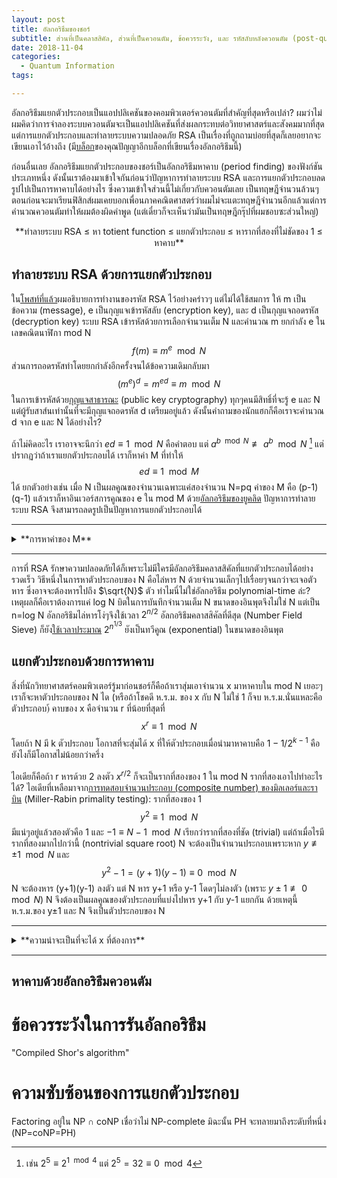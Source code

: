 ```yaml
---
layout: post
title: อัลกอริธึมของชอร์
subtitle: ส่วนที่เป็นคลาสสิคัล, ส่วนที่เป็นควอนตัม, ข้อควรระวัง, และ รหัสลับหลังควอนตัม (post-quantum)
date: 2018-11-04
categories:
  - Quantum Information
tags:

---
```


อัลกอริธึมแยกตัวประกอบเป็นแอปปลิเคชันของคอมพิวเตอร์ควอนตัมที่สำคัญที่สุดหรือเปล่า? ผมว่าไม่ ผมคิดว่าการจำลองระบบควอนตัมจะเป็นแอปปลิเคชันที่ส่งผลกระทบต่อวิทยาศาสตร์และสังคมมากที่สุด แต่การแยกตัวประกอบและทำลายระบบความปลอดภัย RSA เป็นเรื่องที่ถูกถามบ่อยที่สุดก็เลยอยากจะเขียนเอาไว้อ้างถึง (มี[บล็อก](https://khunpanya.wordpress.com/2016/07/31/shors-algorithm/)ของคุณปัญญาอีกบล็อกที่เขียนเรื่องอัลกอริธึมนี้)

ก่อนอื่นเลย อัลกอริธึมแยกตัวประกอบของชอร์เป็นอัลกอริธึมหาคาบ (period finding) ของฟังก์ชันประเภทหนึ่ง ดังนั้นเราต้องมาเข้าใจกันก่อนว่าปัญหาการทำลายระบบ RSA และการแยกตัวประกอบลดรูปไปเป็นการหาคาบได้อย่างไร ซึ่งความเข้าใจส่วนนี้ไม่เกี่ยวกับควอนตัมเลย เป็นทฤษฎีจำนวนล้วนๆ ตอนก่อนจะมาเรียนฟิสิกส์ผมเคยบอกเพื่อนภาคคณิตศาสตร์ว่าผมไม่จะแตะทฤษฎีจำนวนอีกแล้วแต่การคำนวณควอนตัมทำให้ผมต้องผิดคำพูด  (แต่เดี๋ยวก็จะเห็นว่ามันเป็นทฤษฎีกรุ๊ปที่ผมชอบซะส่วนใหญ่)
<center>
**ทำลายระบบ RSA ≤ หา totient function ≤ แยกตัวประกอบ ≤ หารากที่สองที่ไม่ชัดของ 1 ≤ หาคาบ**
</center>

## ทำลายระบบ RSA ด้วยการแยกตัวประกอบ

ใน[โพสท์ที่แล้ว](https://ninnat.github.io/quantum-algorithms.html)ผมอธิบายการทำงานของรหัส RSA ไว้อย่างคร่าวๆ แต่ไม่ได้ใช้สมการ ให้ m เป็นข้อความ (message), e เป็นกุญแจเข้ารหัสลับ (encryption key), และ  d เป็นกุญแจถอดรหัส (decryption key) ระบบ RSA เข้ารหัสด้วยการเลือกจำนวนเต็ม N และคำนวณ m ยกกำลัง e ในเลขคณิตนาฬิกา mod N
$$ f(m) \equiv m^e \mod N $$
ส่วนการถอดรหัสทำโดยยกกำลังอีกครั้งจนได้ข้อความเดิมกลับมา
$$ (m^e)^d = m^{ed} \equiv m \mod N $$
ในการเข้ารหัสด้วย[กุญแจสาธารณะ](https://ninnat.github.io/quantum-algorithms.html) (public key cryptography) ทุกๆคนมีสิทธิ์ที่จะรู้ e และ N แต่ผู้รับสาส์นเท่านั้นที่จะมีกุญแจถอดรหัส d เตรียมอยู่แล้ว ดังนั้นคำถามของนักแฮกก็คือเราจะคำนวณ d จาก e และ N ได้อย่างไร?

ถ้าไม่คิดอะไร เราอาจจะนึกว่า $ed \equiv 1 \mod N$ คือคำตอบ แต่ $a^{b \mod N} \not\equiv a^b \mod N$ [^1] แต่ปรากฏว่าถ้าเราแยกตัวประกอบได้ เราก็หาค่า M ที่ทำให้
$$ ed \equiv 1 \mod M $$
ได้ ยกตัวอย่างเช่น เมื่อ N เป็นผลคูณของจำนวนเฉพาะแค่สองจำนวน N=pq ค่าของ M คือ (p-1)(q-1) แล้วเราก็หาอินเวอร์สการคูณของ e ใน mod M ด้วย[อัลกอริธึมของยูคลิด](https://en.wikipedia.org/wiki/Extended_Euclidean_algorithm#Computing_multiplicative_inverses_in_modular_structures) ปัญหาการทำลายระบบ RSA จึงสามารถลดรูปเป็นปัญหาการแยกตัวประกอบได้

---
<details><summary>**การหาค่าของ M**</summary>
<p>

โดยทั่วไปแล้ว M คือ [Euler's totient function](https://en.wikipedia.org/wiki/Euler%27s_totient_function)
$\varphi(N)$

$ed \equiv 1 \mod \varphi(N)$ เป็น generalization ของ[ทฤษฎีบทน้อยๆของแฟร์มา](https://en.wikipedia.org/wiki/Fermat%27s_little_theorem) (Fermat's little theorem): เมื่อ p เป็นจำนวนเฉพาะและ a กับ p เป็น coprime (ห.ร.ม.=1)
$$ a^{p-1} \equiv 1 \mod p $$
ทฤษฎีบทนี้[พิสูจน์](https://en.wikipedia.org/wiki/Proofs_of_Fermat%27s_little_theorem)ได้ด้วยทฤษฎีกรุ๊ป จำนวนใน $\mathbb{Z}_p$ (เลขคณิตนาฬิกา mod p) จำนวนใน $\mathbb{Z}_p$ (เลขคณิตนาฬิกา mod p) ที่มีอินเวอร์การคูณประกอบกันเป็น cyclic group $\mathbb{Z}_p^*$ ซึ่งมีขนาด p-1  (เพราะจำนวนทุกจำนวนที่เป็น coprime กับ p เป็น generators ของกรุ๊ปหมด เหลือแค่ p ตัวเดียวที่ไม่มีอินเวิร์ส) $a^{p-1}$ จึงเท่ากับ 1 mod p ด้วย[ทฤษฎีบทของลากรานจ์](https://en.wikipedia.org/wiki/Lagrange%27s_theorem_(group_theory)) เพราะกรุ๊ปที่ generated โดย a เป็นซับกรุ๊ป (subgroup) ของ $\mathbb{Z}_p^*$

เมื่อ N เป็นกำลังของจำนวนเฉพาะ (prime power) $N = p^r$, จำนวนที่ไม่เป็น coprime กับ $p^r$ ใน $\mathbb{Z}_{p^r}$ คือซึ่งมี $p^{r-1}$ จำนวนคือ $p,2p,\cdots,p^{r-1}p$ ดังนั้น $\varphi(N) = p^r - p^{r-1}$

เมื่อ N เป็นผลคูณของกำลังของจำนวนเฉพาะ $N = p_1^{r_1} p_2^{r_2}$ เราสามารถ[พิสูจน์](https://en.wikipedia.org/wiki/Euler%27s_totient_function#Computing_Euler's_totient_function)ได้ว่า Euler's totient function  เป็นผลคูณ $\varphi(p_1^{r_1}) \varphi(p_2^{r_2})$ หรือ
$$ \varphi(p_1^{r_1}p_2^{r_2} \cdots p_k^{r_k}) = (p_1^{r_1}-p_1^{r_1-1}) (p_2^{r_2}-p_2^{r_2-1}) \cdots (p_k^{r_k}-p_k^{r_k-1}) $$
นั่นเอง ทำให้ได้ว่า
$$ \varphi(N) = (p-1)(q-1) $$
เมื่อ N เป็นผลคูณของจำนวนเฉพาะสองจำนวน
</p>
</details>

---

การที่ RSA รักษาความปลอดภัยได้ก็เพราะไม่มีใครมีอัลกอริธึมคลาสสิคัลที่แยกตัวประกอบได้อย่างรวดเร็ว วิธีหนึ่งในการหาตัวประกอบของ N คือไล่หาร N ด้วยจำนวนเล็กๆไปเรื่อยๆจนกว่าจะเจอตัวหาร ซึ่งอาจจะต้องหารไปถึง $\sqrt{N}$ ตัว ทำไมนี่ไม่ใช่อัลกอริธึม polynomial-time ล่ะ? เหตุผลก็คือเราต้องการแค่ log N บิตในการบันทึกจำนวนเต็ม N ขนาดของอินพุตจึงไม่ใช่ N แต่เป็น n=log N อัลกอริธึมไล่หารโง่ๆจึงใช้เวลา $2^{n/2}$ อัลกอริธึมคลาสสิคัลที่ดีสุด (Number Field Sieve) ก็ยัง[ใช้เวลาประมาณ](http://math.mit.edu/~cohn/Thoughts/factoring.html) $2^{n^{1/3}}$ ยังเป็นทวีคูณ (exponential) ในขนาดของอินพุต

## แยกตัวประกอบด้วยการหาคาบ

สิ่งที่นักวิทยาศาสตร์คอมพิวเตอร์รู้มาก่อนชอร์ก็คือถ้าเราสุ่มเอาจำนวน x มาหาคาบใน mod N เยอะๆ เราก็จะหาตัวประกอบของ N ได (หรือถ้าโชคดี ห.ร.ม. ของ x กับ N ไม่ใช่ 1 ก็จบ ห.ร.ม.นั่นแหละคือตัวประกอบ)้ คาบของ x คือจำนวน r ที่น้อยที่สุดที่
$$ x^r \equiv 1 \mod N $$
โดยถ้า N มี k ตัวประกอบ โอกาสที่จะสุ่มได้ x ที่ให้ตัวประกอบเมื่อนำมาหาคาบคือ $1-1/2^{k-1}$ คือยังไงก็มีโอกาสไม่น้อยกว่าครึ่ง

ไอเดียก็คือถ้า r หารด้วย 2 ลงตัว $x^{r/2}$ ก็จะเป็นรากที่สองของ 1 ใน mod N รากที่สองเอาไปทำอะไรได้? ไอเดียที่เหลือมาจาก[การทดสอบจำนวนประกอบ (composite number) ของมิลเลอร์และราบิน](https://en.wikipedia.org/wiki/Miller%E2%80%93Rabin_primality_test) (Miller-Rabin primality testing): รากที่สองของ 1
$$ y^2 \equiv 1 \mod N $$
มีแน่ๆอยู่แล้วสองตัวคือ 1 และ $-1 \equiv N-1 \mod N$ เรียกว่ารากที่สองที่ชัด (trivial) แต่ถ้าเมื่อไรมีรากที่สองมากไปกว่านี้ (nontrivial square root)
N จะต้องเป็นจำนวนประกอบเพราะหาก $y \not\equiv \pm 1 \mod N$ และ
$$ y^2 -1 = (y+1)(y-1) \equiv 0 \mod N $$
N จะต้องหาร (y+1)(y-1) ลงตัว แต่ N หาร y+1 หรือ y-1 โดดๆไม่ลงตัว (เพราะ $y \pm 1 \not\equiv 0 \mod N$) N จึงต้องเป็นผลคูณของตัวประกอบที่แบ่งไปหาร y+1 กับ y-1 แยกกัน ด้วยเหตุนี้ ห.ร.ม.ของ y±1 และ N จึงเป็นตัวประกอบของ N

<!-- การหาความน่าจะเป็นที่จะได้ x ที่ต้องการออกจะยุ่งยากหน่อย-->

---

<details><summary>**ความน่าจะเป็นที่จะได้ x ที่ต้องการ**</summary>
<p>

ยังไม่ได้เขียน
</p>
</details>

---

## หาคาบด้วยอัลกอริธึมควอนตัม

# ข้อควรระวังในการรันอัลกอริธึม

"Compiled Shor's algorithm"

# ความซับซ้อนของการแยกตัวประกอบ

Factoring อยู่ใน NP ∩ coNP เชื่อว่าไม่ NP-complete มิฉะนั้น PH จะทลายมาถึงระดับที่หนึ่ง (NP=coNP=PH)

[^1]: เช่น $2^5 \equiv 2^{1 \mod 4}$ แต่ $2^5 = 32 \equiv 0 \mod 4$
<!-- Cristopher Moore และ Stephan Mertens, *The Nature of Computation*-->
